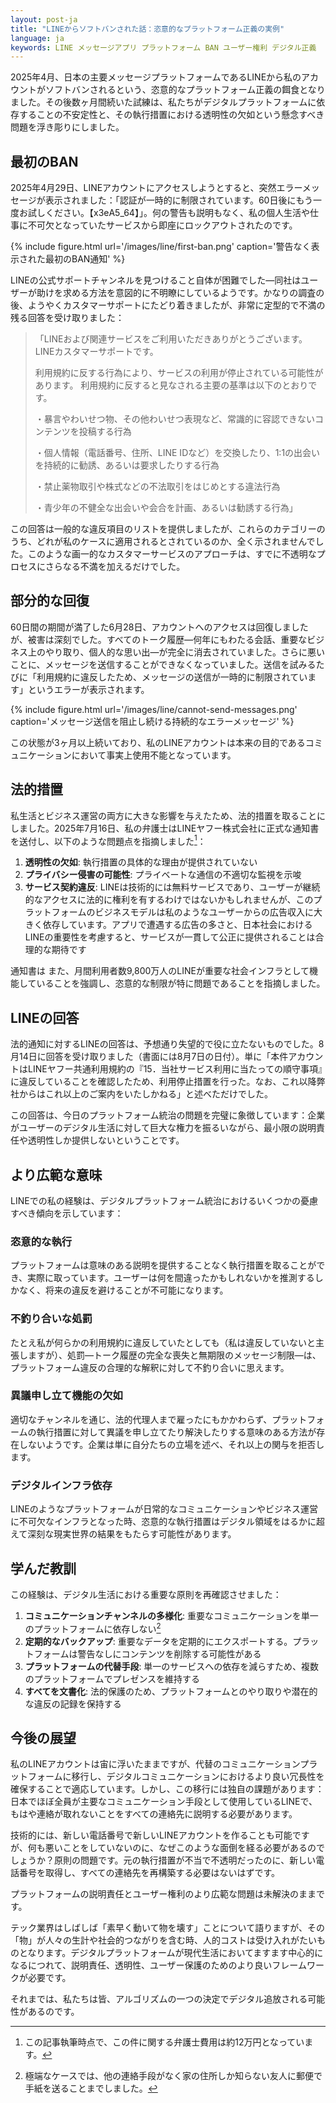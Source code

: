 ```yaml
---
layout: post-ja
title: "LINEからソフトバンされた話：恣意的なプラットフォーム正義の実例"
language: ja
keywords: LINE メッセージアプリ プラットフォーム BAN ユーザー権利 デジタル正義
---
```


<style>
img {
    max-height: 600px;
    object-fit: contain;
}
</style>

2025年4月、日本の主要メッセージプラットフォームであるLINEから私のアカウントがソフトバンされるという、恣意的なプラットフォーム正義の餌食となりました。その後数ヶ月間続いた試練は、私たちがデジタルプラットフォームに依存することの不安定性と、その執行措置における透明性の欠如という懸念すべき問題を浮き彫りにしました。

## 最初のBAN

2025年4月29日、LINEアカウントにアクセスしようとすると、突然エラーメッセージが表示されました：「認証が一時的に制限されています。60日後にもう一度お試しください。【x3еA5_64】」。何の警告も説明もなく、私の個人生活や仕事に不可欠となっていたサービスから即座にロックアウトされたのです。

{% include figure.html
    url='/images/line/first-ban.png'
    caption='警告なく表示された最初のBAN通知'
%}

LINEの公式サポートチャンネルを見つけること自体が困難でした—同社はユーザーが助けを求める方法を意図的に不明瞭にしているようです。かなりの調査の後、ようやくカスタマーサポートにたどり着きましたが、非常に定型的で不満の残る回答を受け取りました：

> 「LINEおよび関連サービスをご利用いただきありがとうございます。
> LINEカスタマーサポートです。
>
> 利用規約に反する行為により、サービスの利用が停止されている可能性があります。
> 利用規約に反すると見なされる主要の基準は以下のとおりです。
>
> ・暴言やわいせつ物、その他わいせつ表現など、常識的に容認できないコンテンツを投稿する行為
>
> ・個人情報（電話番号、住所、LINE IDなど）を交換したり、1:1の出会いを持続的に勧誘、あるいは要求したりする行為
>
> ・禁止薬物取引や株式などの不法取引をはじめとする違法行為
>
> ・青少年の不健全な出会いや会合を計画、あるいは勧誘する行為」

この回答は一般的な違反項目のリストを提供しましたが、これらのカテゴリーのうち、どれが私のケースに適用されるとされているのか、全く示されませんでした。このような画一的なカスタマーサービスのアプローチは、すでに不透明なプロセスにさらなる不満を加えるだけでした。

## 部分的な回復

60日間の期間が満了した6月28日、アカウントへのアクセスは回復しましたが、被害は深刻でした。すべてのトーク履歴—何年にもわたる会話、重要なビジネス上のやり取り、個人的な思い出—が完全に消去されていました。さらに悪いことに、メッセージを送信することができなくなっていました。送信を試みるたびに「利用規約に違反したため、メッセージの送信が一時的に制限されています」というエラーが表示されます。

{% include figure.html
    url='/images/line/cannot-send-messages.png'
    caption='メッセージ送信を阻止し続ける持続的なエラーメッセージ'
%}

この状態が3ヶ月以上続いており、私のLINEアカウントは本来の目的であるコミュニケーションにおいて事実上使用不能となっています。

## 法的措置

私生活とビジネス運営の両方に大きな影響を与えたため、法的措置を取ることにしました。2025年7月16日、私の弁護士はLINEヤフー株式会社に正式な通知書を送付し、以下のような問題点を指摘しました[^1]：

1. **透明性の欠如**: 執行措置の具体的な理由が提供されていない
2. **プライバシー侵害の可能性**: プライベートな通信の不適切な監視を示唆
3. **サービス契約違反**: LINEは技術的には無料サービスであり、ユーザーが継続的なアクセスに法的に権利を有するわけではないかもしれませんが、このプラットフォームのビジネスモデルは私のようなユーザーからの広告収入に大きく依存しています。アプリで遭遇する広告の多さと、日本社会におけるLINEの重要性を考慮すると、サービスが一貫して公正に提供されることは合理的な期待です

通知書は また、月間利用者数9,800万人のLINEが重要な社会インフラとして機能していることを強調し、恣意的な制限が特に問題であることを指摘しました。

## LINEの回答

法的通知に対するLINEの回答は、予想通り失望的で役に立たないものでした。8月14日に回答を受け取りました（書面には8月7日の日付）。単に「本件アカウントはLINEヤフー共通利用規約の『15．当社サービス利用に当たっての順守事項』に違反していることを確認したため、利用停止措置を行った。なお、これ以降弊社からはこれ以上のご案内をいたしかねる」と述べただけでした。

この回答は、今日のプラットフォーム統治の問題を完璧に象徴しています：企業がユーザーのデジタル生活に対して巨大な権力を振るいながら、最小限の説明責任や透明性しか提供しないということです。

## より広範な意味

LINEでの私の経験は、デジタルプラットフォーム統治におけるいくつかの憂慮すべき傾向を示しています：

### 恣意的な執行
プラットフォームは意味のある説明を提供することなく執行措置を取ることができ、実際に取っています。ユーザーは何を間違ったかもしれないかを推測するしかなく、将来の違反を避けることが不可能になります。

### 不釣り合いな処罰
たとえ私が何らかの利用規約に違反していたとしても（私は違反していないと主張しますが）、処罰—トーク履歴の完全な喪失と無期限のメッセージ制限—は、プラットフォーム違反の合理的な解釈に対して不釣り合いに思えます。

### 異議申し立て機能の欠如
適切なチャンネルを通じ、法的代理人まで雇ったにもかかわらず、プラットフォームの執行措置に対して異議を申し立てたり解決したりする意味のある方法が存在しないようです。企業は単に自分たちの立場を述べ、それ以上の関与を拒否します。

### デジタルインフラ依存
LINEのようなプラットフォームが日常的なコミュニケーションやビジネス運営に不可欠なインフラとなった時、恣意的な執行措置はデジタル領域をはるかに超えて深刻な現実世界の結果をもたらす可能性があります。

## 学んだ教訓

この経験は、デジタル生活における重要な原則を再確認させました：

1. **コミュニケーションチャンネルの多様化**: 重要なコミュニケーションを単一のプラットフォームに依存しない[^2]
2. **定期的なバックアップ**: 重要なデータを定期的にエクスポートする。プラットフォームは警告なしにコンテンツを削除する可能性がある
3. **プラットフォームの代替手段**: 単一のサービスへの依存を減らすため、複数のプラットフォームでプレゼンスを維持する
4. **すべてを文書化**: 法的保護のため、プラットフォームとのやり取りや潜在的な違反の記録を保持する

## 今後の展望

私のLINEアカウントは宙に浮いたままですが、代替のコミュニケーションプラットフォームに移行し、デジタルコミュニケーションにおけるより良い冗長性を確保することで適応しています。しかし、この移行には独自の課題があります：日本でほぼ全員が主要なコミュニケーション手段として使用しているLINEで、もはや連絡が取れないことをすべての連絡先に説明する必要があります。

技術的には、新しい電話番号で新しいLINEアカウントを作ることも可能ですが、何も悪いことをしていないのに、なぜこのような面倒を経る必要があるのでしょうか？原則の問題です。元の執行措置が不当で不透明だったのに、新しい電話番号を取得し、すべての連絡先を再構築する必要はないはずです。

プラットフォームの説明責任とユーザー権利のより広範な問題は未解決のままです。

テック業界はしばしば「素早く動いて物を壊す」ことについて語りますが、その「物」が人々の生計や社会的つながりを含む時、人的コストは受け入れがたいものとなります。デジタルプラットフォームが現代生活においてますます中心的になるにつれて、説明責任、透明性、ユーザー保護のためのより良いフレームワークが必要です。

それまでは、私たちは皆、アルゴリズムの一つの決定でデジタル追放される可能性があるのです。

[^1]: この記事執筆時点で、この件に関する弁護士費用は約12万円となっています。

[^2]: 極端なケースでは、他の連絡手段がなく家の住所しか知らない友人に郵便で手紙を送ることまでしました。
